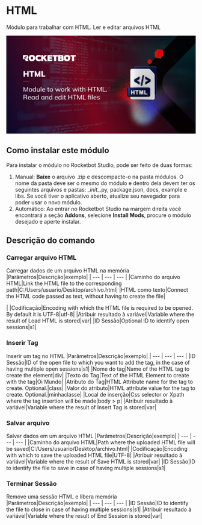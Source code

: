 



# HTML
  
Módulo para trabalhar com HTML. Ler e editar arquivos HTML  

![banner](imgs/Modulo_HTML.jpg)


## Como instalar este módulo
  
Para instalar o módulo no Rocketbot Studio, pode ser feito de duas formas:
1. Manual: __Baixe__ o arquivo .zip e descompacte-o na pasta módulos. O nome da pasta deve ser o mesmo do módulo e dentro dela devem ter os seguintes arquivos e pastas: \__init__.py, package.json, docs, example e libs. Se você tiver o aplicativo aberto, atualize seu navegador para poder usar o novo módulo.
2. Automático: Ao entrar no Rocketbot Studio na margem direita você encontrará a seção **Addons**, selecione **Install Mods**, procure o módulo desejado e aperte instalar.  


## Descrição do comando

### Carregar arquivo HTML
  
Carregar dados de um arquivo HTML na memória
|Parâmetros|Descrição|exemplo|
| --- | --- | --- |
|Caminho do arquivo HTML|Link the HTML file to the corresponding path|C:/Users/usuario/Desktop/archivo.html|
|HTML como texto|Connect the HTML code passed as text, without having to create the file|<!DOCTYPE html>
<html lang="pr">
<head>
	 <meta charset="UTF-8">
	<meta http-equiv="X-UA-Compatible" content="IE=edge">
	<meta name="viewport" content="width=device-width, initial-scale=1.0">
	<title></title>
</head>|
|Codificação|Encoding with which the HTML file is required to be opened. By default it is UTF-8|utf-8|
|Atribuir resultado à variável|Variable where the result of Load HTML is stored|var|
|ID Sessão|Optional ID to identify open sessions|s1|

### Inserir Tag
  
Inserir um tag no HTML
|Parâmetros|Descrição|exemplo|
| --- | --- | --- |
|ID Sessão|ID of the open file to which you want to add the tag, in the case of having multiple open sessions|s1|
|Nome do tag|Name of the HTML tag to create the element|div|
|Texto do Tag|Text of the HTML Element to create with the tag|Oi Mundo|
|Atributo do Tag|HTML Attribute name for the tag to create. Optional.|class|
|Valor do atributo|HTML attribute value for the tag to create. Optional.|minhaclasse|
|Local de inserção|Css selector or Xpath where the tag insertion will be made|body > p|
|Atribuir resultado à variável|Variable where the result of Insert Tag is stored|var|

### Salvar arquivo
  
Salvar dados em um arquivo HTML
|Parâmetros|Descrição|exemplo|
| --- | --- | --- |
|Caminho do arquivo HTML|Path where the uploaded HTML file will be saved|C:/Users/usuario/Desktop/archivo.html|
|Codificação|Encoding with which to save the uploaded HTML file|UTF-8|
|Atribuir resultado à variável|Variable where the result of Save HTML is stored|var|
|ID Sessão|ID to identify the file to save in case of having multiple sessions|s1|

### Terminar Sessão
  
Remove uma sessão HTML e libera memória
|Parâmetros|Descrição|exemplo|
| --- | --- | --- |
|ID Sessão|ID to identify the file to close in case of having multiple sessions|s1|
|Atribuir resultado à variável|Variable where the result of End Session is stored|var|
